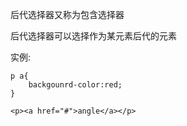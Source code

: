 后代选择器又称为包含选择器

后代选择器可以选择作为某元素后代的元素

实例:

```
p a{
    backgounrd-color:red;
}

<p><a href="#">angle</a></p>
```



